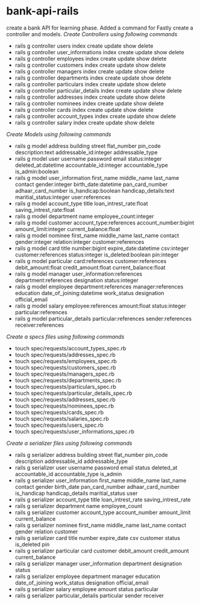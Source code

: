 # bank-api-rails
create a bank API for learning phase.
Added a command for Fastly create a controller and models.
*Create Controllers using following commands*
- rails g controller users index create update show delete
- rails g controller user_informations index create update show delete
- rails g controller employees index create update show delete
- rails g controller customers index create update show delete
- rails g controller managers index create update show delete
- rails g controller departments index create update show delete
- rails g controller particulars index create update show delete
- rails g controller particular_details index create update show delete
- rails g controller addresses index create update show delete
- rails g controller nominees index create update show delete
- rails g controller cards index create update show delete
- rails g controller account_types index create update show delete
- rails g controller salary index create update show delete

*Create Models using following commands*

- rails g model address building street flat_number pin_code description:text addressable_id:integer addressable_type
- rails g model user username password email status:integer deleted_at:datetime accountable_id:integer accountable_type is_admin:boolean
- rails g model user_information first_name middle_name last_name contact gender:integer birth_date:datetime pan_card_number adhaar_card_number is_handicap:boolean handicap_details:text maritial_status:integer user:references
- rails g model account_type title loan_intrest_rate:float saving_intrest_rate:float
- rails g model department name employee_count:integer
- rails g model customer account_type:references account_number:bigint amount_limit:integer current_balance:float
- rails g model nominee first_name middle_name last_name contact gender:integer relation:integer customer:references
- rails g model card title number:bigint expire_date:datetime csv:integer customer:references status:integer is_deleted:boolean pin:integer
- rails g model particular card:references customer:references debit_amount:float credit_amount:float current_balance:float
- rails g model manager user_information:references department:references designation status:integer
- rails g model employee department:references manager:references education date_of_joining:datetime work_status designation official_email
- rails g model salary employee:references amount:float status:integer particular:references
- rails g model particular_details particular:references sender:references receiver:references

*Create a specs files using following commands*
- touch spec/requests/account_types_spec.rb
- touch spec/requests/addresses_spec.rb
- touch spec/requests/employees_spec.rb
- touch spec/requests/customers_spec.rb
- touch spec/requests/managers_spec.rb
- touch spec/requests/departments_spec.rb
- touch spec/requests/particulars_spec.rb
- touch spec/requests/particular_details_spec.rb
- touch spec/requests/addresses_spec.rb
- touch spec/requests/nominees_spec.rb
- touch spec/requests/cards_spec.rb
- touch spec/requests/salaries_spec.rb
- touch spec/requests/users_spec.rb
- touch spec/requests/user_informations_spec.rb

*Create a serializer files using following commands*
- rails g serializer address building street flat_number pin_code description addressable_id addressable_type
- rails g serializer user username password email status deleted_at accountable_id accountable_type is_admin
- rails g serializer user_information first_name middle_name last_name contact gender birth_date pan_card_number adhaar_card_number is_handicap handicap_details  maritial_status user
- rails g serializer account_type title loan_intrest_rate saving_intrest_rate
- rails g serializer department name employee_count
- rails g serializer customer account_type account_number amount_limit current_balance
- rails g serializer nominee first_name middle_name last_name contact gender relation customer
- rails g serializer card title number expire_date csv customer status is_deleted pin
- rails g serializer particular card customer debit_amount credit_amount current_balance
- rails g serializer manager user_information department designation status
- rails g serializer employee department manager education date_of_joining work_status designation official_email
- rails g serializer salary employee amount status particular
- rails g serializer particular_details particular sender receiver
